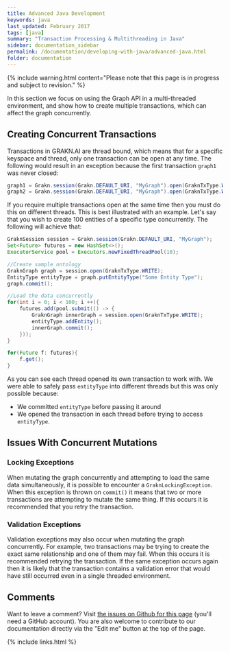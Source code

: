 ```yaml
---
title: Advanced Java Development
keywords: java
last_updated: February 2017
tags: [java]
summary: "Transaction Processing & Multithreading in Java"
sidebar: documentation_sidebar
permalink: /documentation/developing-with-java/advanced-java.html
folder: documentation
---
```


{% include warning.html content="Please note that this page is in progress and subject to revision." %}

In this section we focus on using the Graph API in a multi-threaded environment, and show how to create multiple transactions, which can affect the graph concurrently.

## Creating Concurrent Transactions

Transactions in GRAKN.AI are thread bound, which means that for a specific keyspace and thread, only one transaction can be open at any time.
The following would result in an exception because the first transaction `graph1` was never closed:

```java
graph1 = Grakn.session(Grakn.DEFAULT_URI, "MyGraph").open(GraknTxType.Write);
graph2 = Grakn.session(Grakn.DEFAULT_URI, "MyGraph").open(GraknTxType.Write);
```

If you require multiple transactions open at the same time then you must do this on different threads. This is best illustrated with an example. Let's say that you wish to create 100 entities of a specific type concurrently.  The following will achieve that:

```java
GraknSession session = Grakn.session(Grakn.DEFAULT_URI, "MyGraph");
Set<Future> futures = new HashSet<>();
ExecutorService pool = Executors.newFixedThreadPool(10);

//Create sample ontology
GraknGraph graph = session.open(GraknTxType.WRITE);
EntityType entityType = graph.putEntityType("Some Entity Type");
graph.commit();

//Load the data concurrently
for(int i = 0; i < 100; i ++){
    futures.add(pool.submit(() -> {
        GraknGraph innerGraph = session.open(GraknTxType.WRITE);
        entityType.addEntity();
        innerGraph.commit();
    }));
}

for(Future f: futures){
    f.get();
}
```

As you can see each thread opened its own transaction to work with. We were able to safely pass `entityType` into different threads but this was only possible because:

* We committed `entityType` before passing it around
* We opened the transaction in each thread before trying to access `entityType`.

## Issues With Concurrent Mutations 

### Locking Exceptions

When mutating the graph concurrently and attempting to load the same data simultaneously, it is possible to encounter a `GraknLockingException`.  When this exception is thrown on `commit()` it means that two or more transactions are attempting to mutate the same thing. If this occurs it is recommended that you retry the transaction.

### Validation Exceptions

Validation exceptions may also occur when mutating the graph concurrently. For example, two transactions may be trying to create the exact same relationship and one of them may fail. When this occurs it is recommended retrying the transaction. If the same exception occurs again then it is likely that the transaction contains a validation error that would have still occurred even in a single threaded environment.

## Comments
Want to leave a comment? Visit <a href="https://github.com/graknlabs/docs/issues/23" target="_blank">the issues on Github for this page</a> (you'll need a GitHub account). You are also welcome to contribute to our documentation directly via the "Edit me" button at the top of the page.


{% include links.html %}
